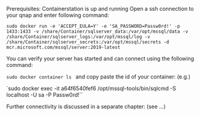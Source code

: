 Prerequisites: Containerstation is up and running
Open a ssh connection to your qnap and enter following command: 

`sudo docker run -e 'ACCEPT_EULA=Y' -e 'SA_PASSWORD=Passw0rd!' -p 1433:1433 -v /share/Container/sqlserver_data:/var/opt/mssql/data -v /share/Container/sqlserver_logs:/var/opt/mssql/log -v /share/Container/sqlserver_secrets:/var/opt/mssql/secrets -d mcr.microsoft.com/mssql/server:2019-latest`

You can verify your server has started and can connect using the following command:

`sudo docker container ls
`
and copy paste the id of your container: (e.g.)

`sudo docker exec -it a64f6540fef6 /opt/mssql-tools/bin/sqlcmd -S localhost -U sa -P Passw0rd!``

Further connectivity is discussed in a separate chapter: (see ...)